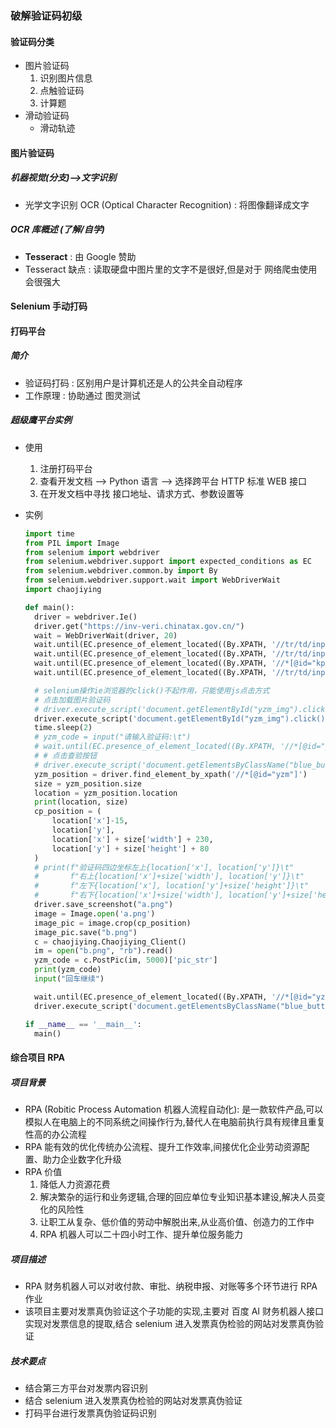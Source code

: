 ### 破解验证码初级

#### 验证码分类

+ 图片验证码
  1. 识别图片信息
  2. 点触验证码
  3. 计算题
+ 滑动验证码
  + 滑动轨迹

#### 图片验证码

##### 机器视觉(分支)-->文字识别

+ 光学文字识别 OCR (Optical Character Recognition) : 将图像翻译成文字

##### OCR 库概述 (了解/自学)

+ **Tesseract** : 由 Google 赞助
+ Tesseract 缺点 : 读取硬盘中图片里的文字不是很好,但是对于 网络爬虫使用会很强大

#### Selenium 手动打码

#### 打码平台

##### 简介

+ 验证码打码 : 区别用户是计算机还是人的公共全自动程序
+ 工作原理 : 协助通过 图灵测试

##### 超级鹰平台实例

+ 使用<br>
  1. 注册打码平台
  2. 查看开发文档 --> Python 语言 --> 选择跨平台 HTTP 标准 WEB 接口
  3. 在开发文档中寻找 接口地址、请求方式、参数设置等
  
+ 实例

  ```python
  import time
  from PIL import Image
  from selenium import webdriver
  from selenium.webdriver.support import expected_conditions as EC
  from selenium.webdriver.common.by import By
  from selenium.webdriver.support.wait import WebDriverWait
  import chaojiying
  
  def main():
  	driver = webdriver.Ie()
  	driver.get("https://inv-veri.chinatax.gov.cn/")
  	wait = WebDriverWait(driver, 20)
  	wait.until(EC.presence_of_element_located((By.XPATH, '//tr/td/input[@id="fpdm"]'))).send_keys("041001900111")
  	wait.until(EC.presence_of_element_located((By.XPATH, '//tr/td/input[@id="fphm"]'))).send_keys("46160592")
  	wait.until(EC.presence_of_element_located((By.XPATH, '//*[@id="kprq"]'))).send_keys("20191225")
  	wait.until(EC.presence_of_element_located((By.XPATH, '//tr/td/input[@id="kjje"]'))).send_keys("678071")
  
  	# selenium操作ie浏览器的click()不起作用，只能使用js点击方式
  	# 点击加载图片验证码
  	# driver.execute_script('document.getElementById("yzm_img").click()')
  	driver.execute_script('document.getElementById("yzm_img").click()')
  	time.sleep(2)
  	# yzm_code = input("请输入验证码:\t")
  	# wait.until(EC.presence_of_element_located((By.XPATH, '//*[@id="yzm"]'))).send_keys(yzm_code)
  	# # 点击查验按钮
  	# driver.execute_script('document.getElementsByClassName("blue_button")[0].click()')
  	yzm_position = driver.find_element_by_xpath('//*[@id="yzm"]')
  	size = yzm_position.size
  	location = yzm_position.location
  	print(location, size)
  	cp_position = (
  		location['x']-15,
  		location['y'],
  		location['x'] + size['width'] + 230,
  		location['y'] + size['height'] + 80
  	)
  	# print(f"验证码四边坐标左上{location['x'], location['y']}\t"
  	#       f"右上{location['x']+size['width'], location['y']}\t"
  	#       f"左下{location['x'], location['y']+size['height']}\t"
  	#       f"右下{location['x']+size['width'], location['y']+size['height']}")
  	driver.save_screenshot("a.png")
  	image = Image.open('a.png')
  	image_pic = image.crop(cp_position)
  	image_pic.save("b.png")
  	c = chaojiying.Chaojiying_Client()
  	im = open("b.png", "rb").read()
  	yzm_code = c.PostPic(im, 5000)['pic_str']
  	print(yzm_code)
  	input("回车继续")
  
  	wait.until(EC.presence_of_element_located((By.XPATH, '//*[@id="yzm"]'))).send_keys(yzm_code)
  	driver.execute_script('document.getElementsByClassName("blue_button")[0].click()')
  
  if __name__ == '__main__':
  	main()
  ```

  

#### 综合项目 RPA

##### 项目背景

+ RPA (Robitic Process Automation 机器人流程自动化): 是一款软件产品,可以模拟人在电脑上的不同系统之间操作行为,替代人在电脑前执行具有规律且重复性高的办公流程
+ RPA 能有效的优化传统办公流程、提升工作效率,间接优化企业劳动资源配置、助力企业数字化升级
+ RPA 价值
  1. 降低人力资源花费
  2. 解决繁杂的运行和业务逻辑,合理的回应单位专业知识基本建设,解决人员变化的风险性
  3. 让职工从复杂、低价值的劳动中解脱出来,从业高价值、创造力的工作中
  4. RPA 机器人可以二十四小时工作、提升单位服务能力

##### 项目描述

+ RPA 财务机器人可以对收付款、审批、纳税申报、对账等多个环节进行 RPA 作业
+ 该项目主要对发票真伪验证这个子功能的实现,主要对 百度 AI 财务机器人接口实现对发票信息的提取,结合 selenium 进入发票真伪检验的网站对发票真伪验证

##### 技术要点

+ 结合第三方平台对发票内容识别
+ 结合 selenium 进入发票真伪检验的网站对发票真伪验证
+ 打码平台进行发票真伪验证码识别